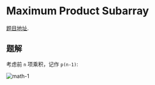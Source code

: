 # Maximum Product Subarray 

[题目地址](https://oj.leetcode.com/problems/maximum-product-subarray/).

## 题解

考虑前 `n` 项乘积，记作 `p(n-1)`:

![math-1](http://latex.codecogs.com/gif.latex?p(n-1)=\prod_{i=0}^{n-1}{A[i]})

